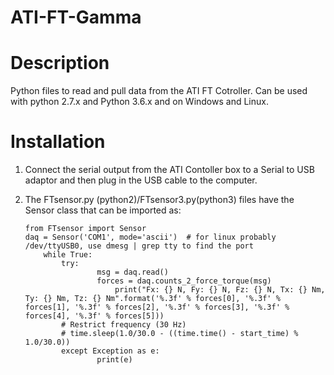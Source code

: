 # ATI-FT-Gamma

# Description
Python files to read and pull data from the ATI FT Cotroller. Can be used with python 2.7.x and Python 3.6.x and on Windows and Linux.

# Installation

1. Connect the serial output from the ATI Contoller box to a Serial to USB adaptor and then plug in the USB cable to the computer.

2. The FTsensor.py (python2)/FTsensor3.py(python3) files have the Sensor class that can be imported as:
	```
	from FTsensor import Sensor
	daq = Sensor('COM1', mode='ascii')  # for linux probably /dev/ttyUSB0, use dmesg | grep tty to find the port
    	while True:
        	try:
            		msg = daq.read()
            		forces = daq.counts_2_force_torque(msg)
            			print("Fx: {} N, Fy: {} N, Fz: {} N, Tx: {} Nm, Ty: {} Nm, Tz: {} Nm".format('%.3f' % forces[0], '%.3f' % forces[1], '%.3f' % forces[2], '%.3f' % forces[3], '%.3f' % forces[4], '%.3f' % forces[5]))
            # Restrict frequency (30 Hz)
            # time.sleep(1.0/30.0 - ((time.time() - start_time) % 1.0/30.0))
        	except Exception as e:
            		print(e)
	```
